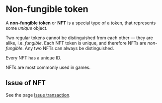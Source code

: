 # Non-fungible token

A **non-fungible token** or **NFT** is a special type of a [token](/en/blockchain/token/), that represents some _unique_ object.

Two regular tokens cannot be distinguished from each other — they are alike, i.e. _fungible_. Each NFT token is unique, and therefore NFTs are _non-fungible_. Any two NFTs can always be distinguished.

Every NFT has a unique ID.

NFTs are most commonly used in games.

## Issue of NFT

See the page [Issue transaction](/en/blockchain/transaction-type/issue-transaction#nft).
